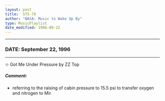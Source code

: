 ```yaml
---
layout: post
title:  STS-79
author: "NASA: Music to Wake Up By"
type: MusicPlaylist
date_modified: 1996-09-22
---
```


----
### DATE: September 22, 1996
----
⊹ Got Me Under Pressure by ZZ Top

##### Comment:
* referring to the raising of cabin pressure to 15.5 psi to transfer oxygen and nitrogen to Mir.
